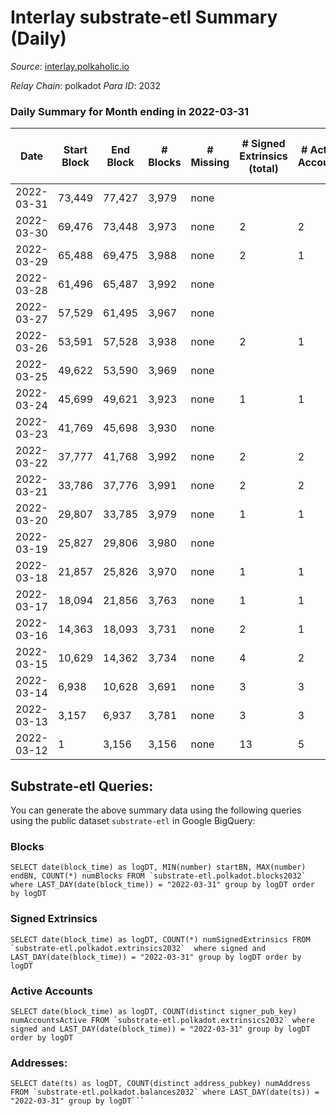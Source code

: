 # Interlay substrate-etl Summary (Daily)

_Source_: [interlay.polkaholic.io](https://interlay.polkaholic.io)

*Relay Chain*: polkadot
*Para ID*: 2032



### Daily Summary for Month ending in 2022-03-31


| Date | Start Block | End Block | # Blocks | # Missing | # Signed Extrinsics (total) | # Active Accounts | # Addresses with Balances | # Events | # Transfers | # XCM Transfers In | # XCM Transfers Out |
| ---- | ----------- | --------- | -------- | --------- | --------------------------- | ----------------- | ------------------------- | -------- | ----------- | ------------------ | ------------------- |
| 2022-03-31 | 73,449 | 77,427 | 3,979 | none  |  |  | 32 | 15,919 |   |   |   |
| 2022-03-30 | 69,476 | 73,448 | 3,973 | none  | 2 | 2 | 32 | 15,896 |   |   |   |
| 2022-03-29 | 65,488 | 69,475 | 3,988 | none  | 2 | 1 | 30 | 15,956 |   |   |   |
| 2022-03-28 | 61,496 | 65,487 | 3,992 | none  |  |  | 29 | 15,970 |   |   |   |
| 2022-03-27 | 57,529 | 61,495 | 3,967 | none  |  |  | 29 | 15,871 |   |   |   |
| 2022-03-26 | 53,591 | 57,528 | 3,938 | none  | 2 | 1 | 29 | 15,756 |   |   |   |
| 2022-03-25 | 49,622 | 53,590 | 3,969 | none  |  |  | 28 | 15,881 |   |   |   |
| 2022-03-24 | 45,699 | 49,621 | 3,923 | none  | 1 | 1 | 28 | 15,695 |   |   |   |
| 2022-03-23 | 41,769 | 45,698 | 3,930 | none  |  |  | 27 | 15,722 |   |   |   |
| 2022-03-22 | 37,777 | 41,768 | 3,992 | none  | 2 | 2 | 27 | 15,973 |   |   |   |
| 2022-03-21 | 33,786 | 37,776 | 3,991 | none  | 2 | 2 | 25 | 15,968 |   |   |   |
| 2022-03-20 | 29,807 | 33,785 | 3,979 | none  | 1 | 1 | 23 | 15,919 |   |   |   |
| 2022-03-19 | 25,827 | 29,806 | 3,980 | none  |  |  | 22 | 15,922 |   |   |   |
| 2022-03-18 | 21,857 | 25,826 | 3,970 | none  | 1 | 1 | 22 | 15,883 |   |   |   |
| 2022-03-17 | 18,094 | 21,856 | 3,763 | none  | 1 | 1 | 21 | 15,055 |   |   |   |
| 2022-03-16 | 14,363 | 18,093 | 3,731 | none  | 2 | 1 | 21 | 14,929 |   |   |   |
| 2022-03-15 | 10,629 | 14,362 | 3,734 | none  | 4 | 2 | 20 | 14,945 |   |   |   |
| 2022-03-14 | 6,938 | 10,628 | 3,691 | none  | 3 | 3 | 20 | 14,770 |   |   |   |
| 2022-03-13 | 3,157 | 6,937 | 3,781 | none  | 3 | 3 | 18 | 15,129 |   |   |   |
| 2022-03-12 | 1 | 3,156 | 3,156 | none  | 13 | 5 | 15 | 12,638 |   |   |   |

## Substrate-etl Queries:
You can generate the above summary data using the following queries using the public dataset `substrate-etl` in Google BigQuery:


### Blocks
```
SELECT date(block_time) as logDT, MIN(number) startBN, MAX(number) endBN, COUNT(*) numBlocks FROM `substrate-etl.polkadot.blocks2032`  where LAST_DAY(date(block_time)) = "2022-03-31" group by logDT order by logDT
```


### Signed Extrinsics
```
SELECT date(block_time) as logDT, COUNT(*) numSignedExtrinsics FROM `substrate-etl.polkadot.extrinsics2032`  where signed and LAST_DAY(date(block_time)) = "2022-03-31" group by logDT order by logDT
```


### Active Accounts
```
SELECT date(block_time) as logDT, COUNT(distinct signer_pub_key) numAccountsActive FROM `substrate-etl.polkadot.extrinsics2032` where signed and LAST_DAY(date(block_time)) = "2022-03-31" group by logDT order by logDT
```


### Addresses:
```
SELECT date(ts) as logDT, COUNT(distinct address_pubkey) numAddress FROM `substrate-etl.polkadot.balances2032` where LAST_DAY(date(ts)) = "2022-03-31" group by logDT```

